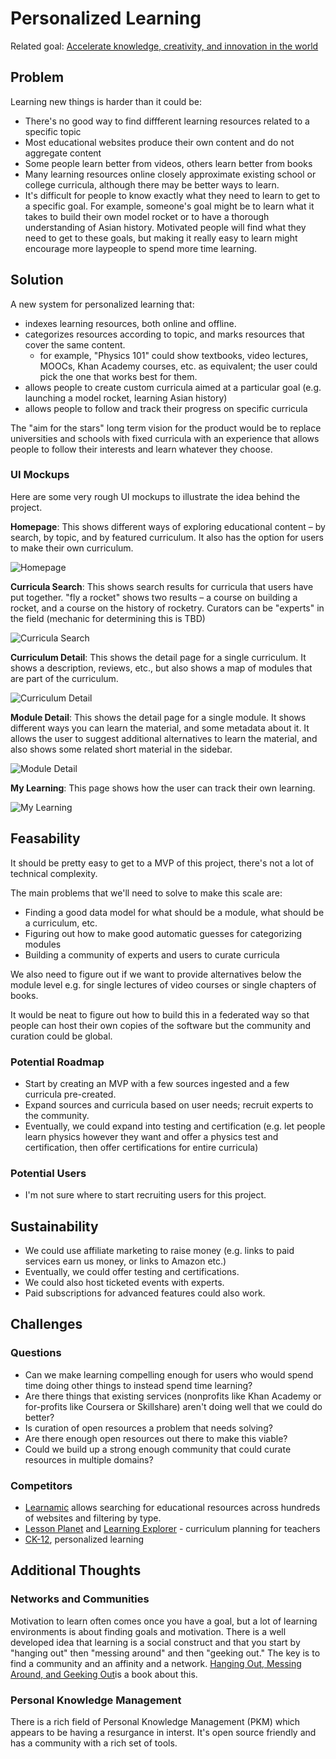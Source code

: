 # Personalized Learning

Related goal: [Accelerate knowledge, creativity, and innovation in the world](accelerate-innovation.md)

## Problem
Learning new things is harder than it could be:
- There's no good way to find diffferent learning resources related to a specific topic
- Most educational websites produce their own content and do not aggregate content
- Some people learn better from videos, others learn better from books
- Many learning resources online closely approximate existing school or college curricula, although there may be better ways to learn.
- It's difficult for people to know exactly what they need to learn to get to a specific goal. For example, someone's goal might be to learn what it takes to build their own model rocket or to have a thorough understanding of Asian history. Motivated people will find what they need to get to these goals, but making it really easy to learn might encourage more laypeople to spend more time learning.

## Solution
A new system for personalized learning that:
- indexes learning resources, both online and offline.
- categorizes resources according to topic, and marks resources that cover the same content.
  - for example, "Physics 101" could show textbooks, video lectures, MOOCs, Khan Academy courses, etc. as equivalent; the user could pick the one that works best for them.
- allows people to create custom curricula aimed at a particular goal (e.g. launching a model rocket, learning Asian history)
- allows people to follow and track their progress on specific curricula

The "aim for the stars" long term vision for the product would be to replace universities and schools with fixed curricula with an experience that allows people to follow their interests and learn whatever they choose.

### UI Mockups
Here are some very rough UI mockups to illustrate the idea behind the project.

**Homepage**: This shows different ways of exploring educational content – by search, by topic, and by featured curriculum. It also has the option for users to make their own curriculum.

![Homepage](archive/ideas/personalized-learning/homepage.png)

**Curricula Search**: This shows search results for curricula that users have put together. "fly a rocket" shows two results – a course on building a rocket, and a course on the history of rocketry. Curators can be "experts" in the field (mechanic for determining this is TBD)

![Curricula Search](curricula-search.png)

**Curriculum Detail**: This shows the detail page for a single curriculum. It shows a description, reviews, etc., but also shows a map of modules that are part of the curriculum.

![Curriculum Detail](curriculum-detail.png)

**Module Detail**: This shows the detail page for a single module. It shows different ways you can learn the material, and some metadata about it. It allows the user to suggest additional alternatives to learn the material, and also shows some related short material in the sidebar.

![Module Detail](module-detail.png)

**My Learning**: This page shows how the user can track their own learning.

![My Learning](my-learning.png)

## Feasability
It should be pretty easy to get to a MVP of this project, there's not a lot of technical complexity.

The main problems that we'll need to solve to make this scale are:
- Finding a good data model for what should be a module, what should be a curriculum, etc.
- Figuring out how to make good automatic guesses for categorizing modules
- Building a community of experts and users to curate curricula

We also need to figure out if we want to provide alternatives below the module level e.g. for single lectures of video courses or single chapters of books.

It would be neat to figure out how to build this in a federated way so that people can host their own copies of the software but the community and curation could be global.

### Potential Roadmap
- Start by creating an MVP with a few sources ingested and a few curricula pre-created.
- Expand sources and curricula based on user needs; recruit experts to the community.
- Eventually, we could expand into testing and certification (e.g. let people learn physics however they want and offer a physics test and certification, then offer certifications for entire curricula)

### Potential Users
- I'm not sure where to start recruiting users for this project.

## Sustainability
- We could use affiliate marketing to raise money (e.g. links to paid services earn us money, or links to Amazon etc.)
- Eventually, we could offer testing and certifications.
- We could also host ticketed events with experts.
- Paid subscriptions for advanced features could also work.

## Challenges

### Questions
- Can we make learning compelling enough for users who would spend time doing other things to instead spend time learning?
- Are there things that existing services (nonprofits like Khan Academy or for-profits like Coursera or Skillshare) aren't doing well that we could do better?
- Is curation of open resources a problem that needs solving?
- Are there enough open resources out there to make this viable?
- Could we build up a strong enough community that could curate resources in multiple domains?

### Competitors

- [Learnamic](https://www.learnamic.com/) allows searching for educational resources across hundreds of websites and filtering by type.
- [Lesson Planet](https://www.lessonplanet.com/) and [Learning Explorer](https://www.learningexplorer.com/) - curriculum planning for teachers
- [CK-12](https://www.ck12.org/student/), personalized learning

## Additional Thoughts

### Networks and Communities

Motivation to learn often comes once you have a goal, but a lot of learning environments is about finding goals and motivation. There is a well developed idea that learning is a social construct and that you start by "hanging out" then "messing around" and then "geeking out." The key is to find a community and an affinity and a network. [Hanging Out, Messing Around, and Geeking Out](https://mitpress.mit.edu/books/hanging-out-messing-around-and-geeking-out)is a book about this.

### Personal Knowledge Management

There is a rich field of Personal Knowledge Management (PKM) which appears to be having a resurgance in interst. It's open source friendly and has a community with a rich set of tools.
